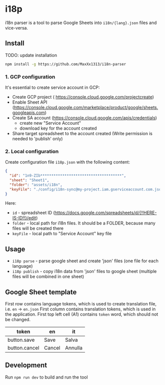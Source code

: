 # i18p

i18n parser is a tool to parse Google Sheets into `i18n/{lang}.json` files and vice-versa.

## Install

TODO: update installation 

```bash
npm install -g https://github.com/MaxXx1313/i18n-parser
```
### 1. GCP configuration

It's essential to create service account in GCP:
 * Create GCP project ( https://console.cloud.google.com/projectcreate)
 * Enable Sheet API (https://console.cloud.google.com/marketplace/product/google/sheets.googleapis.com)
 * Create SA account (https://console.cloud.google.com/apis/credentials)
   * create new "Service Account"
   * download key for the account created
 * Share target spreadsheet to the account created (Write permission is needed to 'publish' only)


### 2. Local configuration

Create configuration file `i18p.json` with the following content:
```json
{
  "id": "1n9-ZIb*************************************",
  "sheet": "Sheet1",
  "folder": "assets/i18n",
  "keyFile": "./config/i18n-sync@my-project.iam.gserviceaccount.com.json"
}

```

Here:
* `id` - spreadsheet ID (https://docs.google.com/spreadsheets/d/{!!HERE-IS-ID!!}/edit)
* `folder` - local path for i18n files. It should be a FOLDER, because many files will be created there
* `keyFile` - local path to "Service Account" key file 


## Usage

* `i18p parse` - parse google sheet and create 'json' files (one file for each language)
* `i18p publish` - copy i18n data from 'json' files to google sheet (multiple files will be combined in one sheet)




## Google Sheet template

First row contains language tokens, which is used to create translation file, i.e. `en` -> `en.json`
First column contains translation tokens, which is used in the application.
First top left cell (A1) contains `token` word, which should not be changed.

| token         | en     | it      |
|---------------|--------|---------|
| button.save   | Save   | Salva   |
| button.cancel | Cancel | Annulla |



## Development

Run `npm run dev` to build and run the tool
